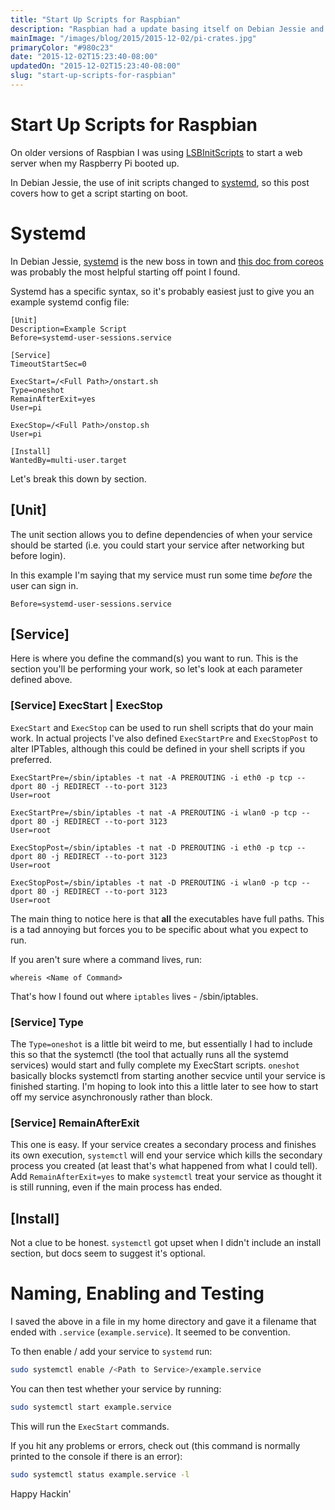 ```yaml
---
title: "Start Up Scripts for Raspbian"
description: "Raspbian had a update basing itself on Debian Jessie and one change that came with this is a change in the tool used for start up dependencies, this is how I'm now auto-starting a web server on a pi."
mainImage: "/images/blog/2015/2015-12-02/pi-crates.jpg"
primaryColor: "#980c23"
date: "2015-12-02T15:23:40-08:00"
updatedOn: "2015-12-02T15:23:40-08:00"
slug: "start-up-scripts-for-raspbian"
---
```


# Start Up Scripts for Raspbian

On older versions of Raspbian I was using [LSBInitScripts](https://wiki.debian.org/LSBInitScripts) to start a web server when my Raspberry Pi booted up.

In Debian Jessie, the use of init scripts changed to [systemd](https://wiki.debian.org/systemd), so this post covers how to get a script starting on boot.

# Systemd

In Debian Jessie, [systemd](https://wiki.debian.org/systemd) is the new boss in town and [this doc from coreos](https://coreos.com/docs/launching-containers/launching/getting-started-with-systemd/) was probably the most helpful starting off point I found.

Systemd has a specific syntax, so it's probably easiest just to give you an example systemd config file:

```
[Unit]
Description=Example Script
Before=systemd-user-sessions.service

[Service]
TimeoutStartSec=0

ExecStart=/<Full Path>/onstart.sh
Type=oneshot
RemainAfterExit=yes
User=pi

ExecStop=/<Full Path>/onstop.sh
User=pi

[Install]
WantedBy=multi-user.target
```

Let's break this down by section.

## [Unit]

The unit section allows you to define dependencies of when your service should be started (i.e. you could start your service after networking but before login).

In this example I'm saying that my service must run some time *before* the user can sign in.

```
Before=systemd-user-sessions.service
```

## [Service]

Here is where you define the command(s) you want to run. This is the section you'll be performing your work, so let's look at each parameter defined above.

### [Service] ExecStart | ExecStop

`ExecStart` and `ExecStop` can be used to run shell scripts that do your main work. In actual projects I've also defined `ExecStartPre` and `ExecStopPost` to alter IPTables, although this could be defined in your shell scripts if you preferred.

```
ExecStartPre=/sbin/iptables -t nat -A PREROUTING -i eth0 -p tcp --dport 80 -j REDIRECT --to-port 3123
User=root

ExecStartPre=/sbin/iptables -t nat -A PREROUTING -i wlan0 -p tcp --dport 80 -j REDIRECT --to-port 3123
User=root

ExecStopPost=/sbin/iptables -t nat -D PREROUTING -i eth0 -p tcp --dport 80 -j REDIRECT --to-port 3123
User=root

ExecStopPost=/sbin/iptables -t nat -D PREROUTING -i wlan0 -p tcp --dport 80 -j REDIRECT --to-port 3123
User=root
```

The main thing to notice here is that **all** the executables have full paths. This is a tad annoying but forces you to be specific about what you expect to run.

If you aren't sure where a command lives, run:

```
whereis <Name of Command>
```

That's how I found out where `iptables` lives - /sbin/iptables.

### [Service] Type

The `Type=oneshot` is a little bit weird to me, but essentially I had to include this so that the systemctl (the tool that actually runs all the systemd services) would start and fully complete my ExecStart scripts. `oneshot` basically blocks systemctl from starting another secvice until your service is finished starting. I'm hoping to look into this a little later to see how to start off my service asynchronously rather than block.

### [Service] RemainAfterExit

This one is easy. If your service creates a secondary process and finishes its own execution, `systemctl` will end your service which kills the secondary process you created (at least that's what happened from what I could tell). Add `RemainAfterExit=yes` to make `systemctl` treat your service as thought it is still running, even if the main process has ended.

## [Install]

Not a clue to be honest. `systemctl` got upset when I didn't include an install section, but docs seem to suggest it's optional.

# Naming, Enabling and Testing

I saved the above in a file in my home directory and gave it a filename that ended with `.service` (`example.service`). It seemed to be convention.

To then enable / add your service to `systemd` run:

```bash
sudo systemctl enable /<Path to Service>/example.service
```

You can then test whether your service by running:

```bash
sudo systemctl start example.service
```

This will run the `ExecStart` commands.

If you hit any problems or errors, check out (this command is normally printed to the console if there is an error):

```bash
sudo systemctl status example.service -l
```

Happy Hackin'